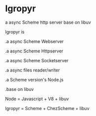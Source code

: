# Igropyr
a async Scheme http server base on libuv


Igropyr is

.a async Scheme Webserver

.a async Scheme Httpserver

.a async Scheme Socketserver

.a async files reader/writer

.a Scheme version's Node.js


.base on libuv


Node = Javascript + V8 + libuv

Igropyr = Scheme + ChezScheme + libuv
